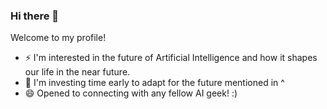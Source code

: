 ### Hi there 👋

<!--
**lolbus/lolbus** is a ✨ _special_ ✨ repository because its `README.md` (this file) appears on your GitHub profile.

Here are some ideas to get you started:

- 🔭 I’m currently working on ...
- 🌱 I’m currently learning ...
- 👯 I’m looking to collaborate on ...
- 🤔 I’m looking for help with ...
- 💬 Ask me about ...
- 📫 How to reach me: ...
- 😄 Pronouns: ...
- ⚡ Fun fact: ...
-->
Welcome to my profile!  
- ⚡ I'm interested in the future of Artificial Intelligence and how it shapes our life in the near future. 
- 🌱 I'm investing time early to adapt for the future mentioned in ^  
- 😄 Opened to connecting with any fellow AI geek! :)  
